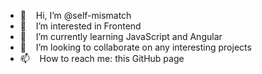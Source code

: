 - 👋 &nbsp;&nbsp; Hi, I’m @self-mismatch
- 👀 &nbsp;&nbsp; I’m interested in Frontend
- 🌱 &nbsp;&nbsp; I’m currently learning JavaScript and Angular
- 💞️ &nbsp;&nbsp; I’m looking to collaborate on any interesting projects
- 📫 &nbsp;&nbsp; How to reach me: this GitHub page

<!---
self-mismatch/self-mismatch is a ✨ special ✨ repository because its `README.md` (this file) appears on your GitHub profile.
You can click the Preview link to take a look at your changes.
--->
